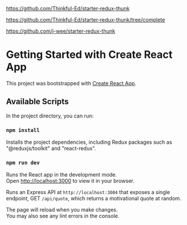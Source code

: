 https://github.com/Thinkful-Ed/starter-redux-thunk

https://github.com/Thinkful-Ed/starter-redux-thunk/tree/complete

https://github.com/j-wee/starter-redux-thunk


# Getting Started with Create React App

This project was bootstrapped with [Create React App](https://github.com/facebook/create-react-app).

## Available Scripts

In the project directory, you can run:

### `npm install`

Installs the project dependencies, including Redux packages such as "@reduxjs/toolkit" and "react-redux".

### `npm run dev`

Runs the React app in the development mode.\
Open [http://localhost:3000](http://localhost:3000) to view it in your browser.

Runs an Express API at `http://localhost:3004` that exposes a single endpoint, GET `/api/quote`, which returns a motivational quote at random.

The page will reload when you make changes.\
You may also see any lint errors in the console.
